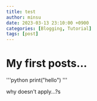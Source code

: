 ```yaml
---
title: test
author: minsu
date: 2023-03-13 23:10:00 +0900
categories: [Blogging, Tutorial]
tags: [post]
---
```


# My first posts...

'''python
print("hello")
'''

why doesn't apply...?s